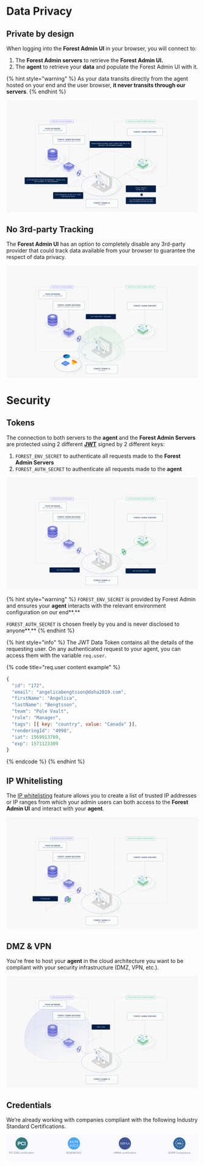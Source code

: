 # Data Privacy

## Private by design

When logging into the **Forest Admin UI** in your browser, you will connect to:

1. The **Forest Admin servers** to retrieve the **Forest Admin UI.**
2. The **agent** to retrieve your **data** and populate the Forest Admin UI with it.

{% hint style="warning" %}
As your data transits directly from the agent hosted on your end and the user browser, **it never transits through our servers**.
{% endhint %}

![](<../assets/imported/Base-documented (1).png>)

## **No 3rd-party Tracking**

The **Forest Admin UI** has an option to completely disable any 3rd-party provider that could track data available from your browser to guarantee the respect of data privacy.

![](../assets/imported/No3rdPartyTracking.png)

# Security

## Tokens

The connection to both servers to the **agent** and the **Forest Admin Servers** are protected using 2 different [**JWT**](https://jwt.io) signed by 2 different keys:

1. `FOREST_ENV_SECRET` to authenticate all requests made to the **Forest Admin Servers**
2. `FOREST_AUTH_SECRET` to authenticate all requests made to the **agent**

![](../assets/imported/JWT.png)

{% hint style="warning" %}
`FOREST_ENV_SECRET` is provided by Forest Admin and ensures your **agent** interacts with the relevant environment configuration on our end**.**

`FOREST_AUTH_SECRET` is chosen freely by you and is never disclosed to anyone**.**
{% endhint %}

{% hint style="info" %}
The JWT Data Token contains all the details of the requesting user. On any authenticated request to your agent, you can access them with the variable `req.user`.

{% code title="req.user content example" %}

```javascript
{
  "id": "172",
  "email": "angelicabengtsson@doha2019.com",
  "firstName": "Angelica",
  "lastName": "Bengtsson",
  "team": "Pole Vault",
  "role": "Manager",
  "tags": [{ key: "country", value: "Canada" }],
  "renderingId": "4998",
  "iat": 1569913709,
  "exp": 1571123309
}
```

{% endcode %}
{% endhint %}

## IP Whitelisting

The [IP whitelisting](https://docs.forestadmin.com/user-guide/project-settings/other-project-settings/security-tab#ip-whitelisting) feature allows you to create a list of trusted IP addresses or IP ranges from which your admin users can both access to the **Forest Admin UI** and interact with your **agent**.

![](../assets/imported/IPWhitelist.png)

## **DMZ & VPN**

You're free to host your **agent** in the cloud architecture you want to be compliant with your security infrastructure (DMZ, VPN, etc.).

![](<../assets/imported/image (403).png>)

## Credentials

We’re already working with companies compliant with the following Industry Standard Certifications.

![](<../assets/imported/image (338).png>)
